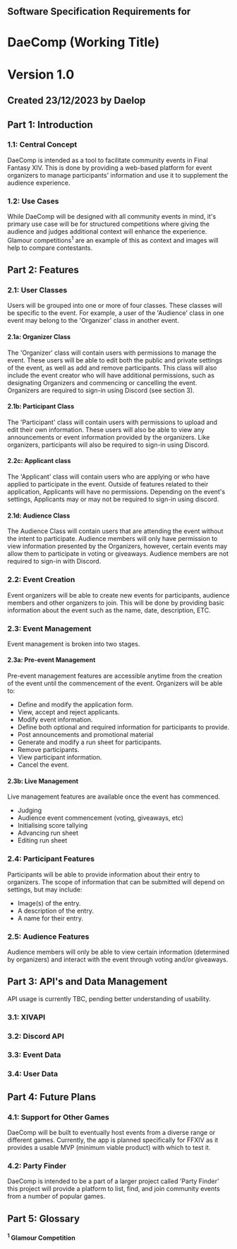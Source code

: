 ## Software Specification Requirements for

# DaeComp (Working Title)
# Version 1.0
## Created 23/12/2023 by Daelop

## Part 1: Introduction

### 1.1: Central Concept

DaeComp is intended as a tool to facilitate community events in Final Fantasy XIV. This is done by providing a web-based platform for event organizers to manage participants' information and use it to supplement the audience experience.

### 1.2: Use Cases
While DaeComp will be designed with all community events in mind, it's primary use case will be for structured competitions where giving the audience and judges additional context will enhance the experience. Glamour competitions<sup>1</sup> are an example of this as context and images will help to compare contestants.

## Part 2: Features

### 2.1: User Classes

Users will be grouped into one or more of four classes. These classes will be specific to the event. For example, a user of the 'Audience' class in one event may belong to the 'Organizer' class in another event.

#### 2.1a: Organizer Class

The 'Organizer' class will contain users with permissions to manage the event. These users will be able to edit both the public and private settings of the event, as well as add and remove participants. This class will also include the event creator who will have additional permissions, such as designating Organizers and commencing or cancelling the event. Organizers are required to sign-in using Discord (see section 3).  

#### 2.1b: Participant Class

The 'Participant' class will contain users with permissions to upload and edit their own information. These users will also be able to view any announcements or event information provided by the organizers. Like organizers, participants will also be required to sign-in using Discord.

#### 2.2c: Applicant class

The 'Applicant' class will contain users who are applying or who have applied to participate in the event. Outside of features related to their application, Applicants will have no permissions. Depending on the event's settings, Applicants may or may not be required to sign-in using discord.

#### 2.1d: Audience Class

The Audience Class will contain users that are attending the event without the intent to participate. Audience members will only have permission to view information presented by the Organizers, however, certain events may allow them to participate in voting or giveaways. Audience members are not required to sign-in with Discord.

### 2.2: Event Creation

Event organizers will be able to create new events for participants, audience members and other organizers to join. This will be done by providing basic information about the event such as the name, date, description, ETC.

### 2.3: Event Management

Event management is broken into two stages.

#### 2.3a: Pre-event Management

Pre-event management features are accessible anytime from the creation of the event until the commencement of the event. Organizers will be able to: 
- Define and modify the application form.
- View, accept and reject applicants.
- Modify event information.
- Define both optional and required information for participants to provide.
- Post announcements and promotional material
- Generate and modify a run sheet for participants.
- Remove participants.
- View participant information.
- Cancel the event.

#### 2.3b: Live Management

Live management features are available once the event has commenced.
- Judging
- Audience event commencement (voting, giveaways, etc)
- Initialising score tallying
- Advancing run sheet
- Editing run sheet

### 2.4: Participant Features

Participants will be able to provide information about their entry to organizers. The scope of information that can be submitted will depend on settings, but may include:
- Image(s) of the entry.
- A description of the entry.
- A name for their entry.

### 2.5: Audience Features

Audience members will only be able to view certain information (determined by organizers) and interact with the event through voting and/or giveaways.

## Part 3: API's and Data Management

API usage is currently TBC, pending better understanding of usability.

### 3.1: XIVAPI



### 3.2: Discord API



### 3.3: Event Data



### 3.4: User Data



## Part 4: Future Plans

### 4.1: Support for Other Games

DaeComp will be built to eventually host events from a diverse range or different games. Currently, the app is planned specifically for FFXIV as it provides a usable MVP (minimum viable product) with which to test it.

### 4.2: Party Finder

DaeComp is intended to be a part of a larger project called 'Party Finder' this project will provide a platform to list, find, and join community events from a number of popular games.

## Part 5: Glossary

#### <sup>1</sup> Glamour Competition



